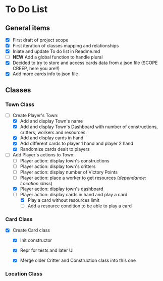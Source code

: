 # To Do List

## General items

- [x] First draft of project scope
- [x] First iteration of classes mapping and relationships
- [x] Iniate and update To do list in Readme.md
- [ ] **NEW** Add a global function to handle plural
- [x] Decided to try to store and access cards data from a json file (SCOPE CREEP, here you are!!)
- [X] Add more cards info to json file

## Classes

### Town Class

- [ ] Create Player's Town:
    - [x] Add and display Town's name
    - [x] Add and display Town's Dashboard with number of constructions, critters, workers and resources.
    - [x] Add and display cards in hand
    - [x] Add different cards to player 1 hand and player 2 hand
    - [x] Randomize cards dealt to players

- [ ] Add Player's actions to Town:
    - [ ] Player action: display town's constructions
    - [ ] Player action: display town's critters
    - [ ] Player action: display number of Victory Points
    - [ ] Player action: place a worker to get resources (*dependance: Location class*)
    - [x] Player action: display town's dashboard
    - [ ] Player action: display cards in hand and play a card
        - [x] Play a card without resources limit
        - [ ] Add a resource condition to be able to play a card

### Card Class

- [x] Create Card class
    - [x] Init constructor
    - [x] Repr for tests and later UI
    - [x] Merge older Critter and Construction class into this one



### Location Class